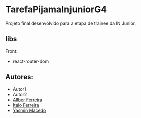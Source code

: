 # TarefaPijamaInjuniorG4

Projeto final desenvolvido para a etapa de trainee da IN Junior.

## libs 

Front:
- react-router-dom

## Autores:

- Autor1
- Autor2
- [Allber Ferreira](https://github.com/JamesStewart-314/)
- [Italo Ferreira](https://https://github.com/Rarkunho)
- [Yasmin Macedo](https://github.com/yasminmcedo11)
